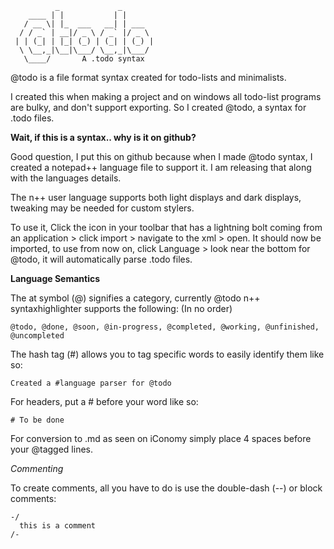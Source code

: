               _             _       
        ____ | |           | |      
       / __ \| |_  ___   __| | ___  
      / / _` | __|/ _ \ / _` |/ _ \ 
     | | (_| | |_| (_) | (_| | (_) |
      \ \__,_|\__|\___/ \__,_|\___/ 
       \____/       A .todo syntax
       
@todo is a file format syntax created for todo-lists and minimalists.

I created this when making a project and on windows all todo-list programs are bulky, and don't support exporting.
So I created @todo, a syntax for .todo files.

**Wait, if this is a syntax.. why is it on github?**

Good question, I put this on github because when I made @todo syntax, I created a notepad++ language file to support it. 
I am releasing that along with the languages details.

The n++ user language supports both light displays and dark displays, tweaking may be needed for custom stylers.

To use it, Click the icon in your toolbar that has a lightning bolt coming from an application > click import > navigate to the xml > open.
It should now be imported, to use from now on, click Language > look near the bottom for @todo, it will automatically parse .todo files.

**Language Semantics**

The at symbol (@) signifies a category, currently @todo n++ syntaxhighlighter supports the following: (In no order)

    @todo, @done, @soon, @in-progress, @completed, @working, @unfinished, @uncompleted

The hash tag (#) allows you to tag specific words to easily identify them like so:

    Created a #language parser for @todo
    
For headers, put a # before your word like so:

    # To be done
    
For conversion to .md as seen on iConomy simply place 4 spaces before your @tagged lines.

*Commenting*

To create comments, all you have to do is use the double-dash (--) or block comments:

    -/
      this is a comment
    /-
